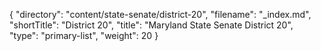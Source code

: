 {
  "directory": "content/state-senate/district-20",
  "filename": "_index.md",
  "shortTitle": "District 20",
  "title": "Maryland State Senate District 20",
  "type": "primary-list",
  "weight": 20
}

